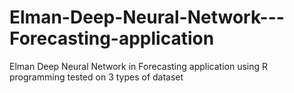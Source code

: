 # Elman-Deep-Neural-Network---Forecasting-application
Elman Deep Neural Network in Forecasting application using R programming tested on 3 types of dataset

